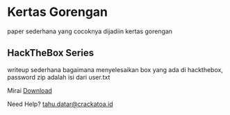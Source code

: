 # Kertas Gorengan

paper sederhana yang cocoknya dijadiin kertas gorengan

## HackTheBox Series
writeup sederhana bagaimana menyelesaikan box yang ada di hackthebox, password zip adalah isi dari user.txt

Mirai [Download](https://raw.githubusercontent.com/crackatoa/kertasgorengan/master/doc/Mirai.7z)

Need Help? [tahu.datar@crackatoa.id](mailto:tahu.datar@crackatoa.id)
